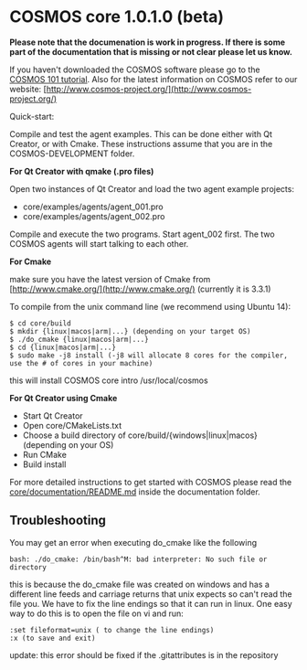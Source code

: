 COSMOS core 1.0.1.0 (beta)
=========================

**Please note that the documenation is work in progress. If there is some part of the documentation that is missing or not clear please let us know.**

If you haven't downloaded the COSMOS software please go to the [COSMOS 101 tutorial](http://bitbucket.org/cosmos/tutorial). Also for the latest information on COSMOS refer to our website:
[http://www.cosmos-project.org/](http://www.cosmos-project.org/)

Quick-start:

Compile and test the agent examples. This can be done either with Qt Creator, or with
Cmake. These instructions assume that you are in the COSMOS-DEVELOPMENT folder.

**For Qt Creator with qmake (.pro files)**

Open two instances of Qt Creator and load the two agent example projects: 

* core/examples/agents/agent_001.pro 
* core/examples/agents/agent_002.pro

Compile and execute the two programs. Start agent_002 first. 
The two COSMOS agents will start talking to each other.

**For Cmake**

make sure you have the latest version of Cmake from [http://www.cmake.org/](http://www.cmake.org/) (currently it is 3.3.1)

To compile from the unix command line (we recommend using Ubuntu 14):

```
$ cd core/build
$ mkdir {linux|macos|arm|...} (depending on your target OS)
$ ./do_cmake {linux|macos|arm|...}
$ cd {linux|macos|arm|...}
$ sudo make -j8 install (-j8 will allocate 8 cores for the compiler, use the # of cores in your machine)
```

this will install COSMOS core intro /usr/local/cosmos

**For Qt Creator using Cmake**

* Start Qt Creator
* Open core/CMakeLists.txt
* Choose a build directory of core/build/{windows|linux|macos} (depending on your OS)
* Run CMake
* Build install

For more detailed instructions to get started with COSMOS
please read the [core/documentation/README.md](https://bitbucket.org/cosmos/core/src/master/documentation/README.md) inside the 
documentation folder.

Troubleshooting
---------------
You may get an error when executing do_cmake like the following
```
bash: ./do_cmake: /bin/bash^M: bad interpreter: No such file or directory
```
this is because the do_cmake file was created on windows and has a different line feeds and carriage returns that unix expects so can't read the file you. We have to fix the line endings so that it can run in linux. One easy way to do this is to open the file on vi and run:

```
:set fileformat=unix ( to change the line endings)
:x (to save and exit)
```

update: this error should be fixed if the .gitattributes is in the repository